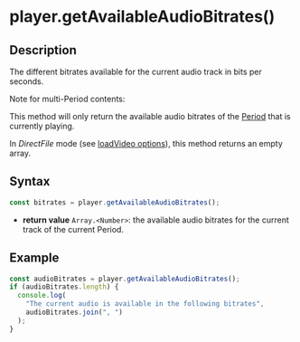 # player.getAvailableAudioBitrates()

## Description

The different bitrates available for the current audio track in bits per
seconds.

<div class="note">
Note for multi-Period contents:

This method will only return the available audio bitrates of the
<a href="../../glossary.md#period">Period</a> that is currently playing.
</div>

<div class="warning">
In <i>DirectFile</i> mode (see <a
href="../Basic_Methods/loadVideo.md#transport">loadVideo options</a>),
this method returns an empty array.
</div>

## Syntax

```js
const bitrates = player.getAvailableAudioBitrates();
```

  - **return value** `Array.<Number>`: the available audio bitrates for the
     current track of the current Period.

## Example

```js
const audioBitrates = player.getAvailableAudioBitrates();
if (audioBitrates.length) {
  console.log(
    "The current audio is available in the following bitrates",
    audioBitrates.join(", ")
  );
}
```
